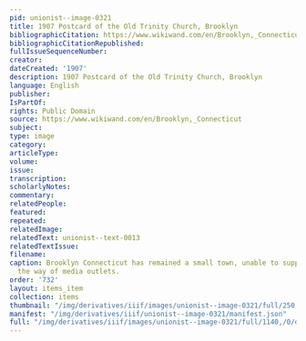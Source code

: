 ```yaml
---
pid: unionist--image-0321
title: 1907 Postcard of the Old Trinity Church, Brooklyn
bibliographicCitation: https://www.wikiwand.com/en/Brooklyn,_Connecticut
bibliographicCitationRepublished: 
fullIssueSequenceNumber: 
creator: 
dateCreated: '1907'
description: 1907 Postcard of the Old Trinity Church, Brooklyn
language: English
publisher: 
IsPartOf: 
rights: Public Domain
source: https://www.wikiwand.com/en/Brooklyn,_Connecticut
subject: 
type: image
category: 
articleType: 
volume: 
issue: 
transcription: 
scholarlyNotes: 
commentary: 
relatedPeople: 
featured: 
repeated: 
relatedImage: 
relatedText: unionist--text-0013
relatedTextIssue: 
filename: 
caption: Brooklyn Connecticut has remained a small town, unable to support much in
  the way of media outlets.
order: '732'
layout: items_item
collection: items
thumbnail: "/img/derivatives/iiif/images/unionist--image-0321/full/250,/0/default.jpg"
manifest: "/img/derivatives/iiif/unionist--image-0321/manifest.json"
full: "/img/derivatives/iiif/images/unionist--image-0321/full/1140,/0/default.jpg"
---
```

